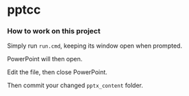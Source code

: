 # pptcc

### How to work on this project
Simply run `run.cmd`, keeping its window open when prompted.

PowerPoint will then open.

Edit the file, then close PowerPoint.

Then commit your changed `pptx_content` folder.